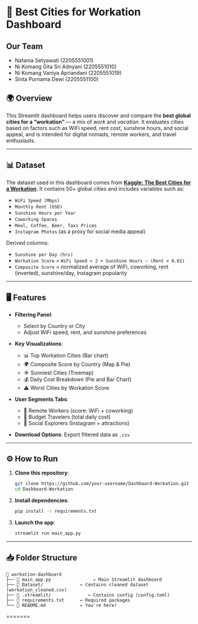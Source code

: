 
# 📘 Best Cities for Workation Dashboard

## Our Team
- Natania Setyawati (2205551001)
- Ni Komang Gita Sri Adnyani (2205551010)
- Ni Komang Vaniya Apriandani (2205551019)
- Sinta Purnama Dewi (2205551100)

## 🌍 Overview
This Streamlit dashboard helps users discover and compare the **best global cities for a “workation”** — a mix of *work* and *vacation*. It evaluates cities based on factors such as WiFi speed, rent cost, sunshine hours, and social appeal, and is intended for digital nomads, remote workers, and travel enthusiasts.

---

## 📊 Dataset
The dataset used in this dashboard comes from **[Kaggle: The Best Cities for a Workation](https://www.kaggle.com/datasets/)**. It contains 50+ global cities and includes variables such as:
- `WiFi Speed (Mbps)`
- `Monthly Rent (USD)`
- `Sunshine Hours per Year`
- `Coworking Spaces`
- `Meal, Coffee, Beer, Taxi Prices`
- `Instagram Photos` (as a proxy for social media appeal)

Derived columns:
- `Sunshine per Day (hrs)`
- `Workation Score` = `WiFi Speed × 2 + Sunshine Hours − (Rent × 0.01)`
- `Composite Score` = normalized average of WiFi, coworking, rent (inverted), sunshine/day, Instagram popularity

---

## 🖥️ Features

- **Filtering Panel**:
  - Select by Country or City
  - Adjust WiFi speed, rent, and sunshine preferences

- **Key Visualizations**:
  - 📊 Top Workation Cities (Bar chart)
  - 🌍 Composite Score by Country (Map & Pie)
  - ☀️ Sunniest Cities (Treemap)
  - 💰 Daily Cost Breakdown (Pie and Bar Chart)
  - ⚠️ Worst Cities by Workation Score

- **User Segments Tabs**:
  - 💼 Remote Workers (score: WiFi + coworking)
  - 💸 Budget Travelers (total daily cost)
  - 📸 Social Explorers (Instagram + attractions)

- **Download Options**: Export filtered data as `.csv`

---

## ⚙️ How to Run

1. **Clone this repository**:
   ```bash
   git clone https://github.com/your-username/Dashboard-Workation.git
   cd Dashboard-Workation
   ```

2. **Install dependencies**:
   ```bash
   pip install -r requirements.txt
   ```

3. **Launch the app**:
   ```bash
   streamlit run main_app.py
   ```

---

## 📥 Folder Structure

```
📁 workation-dashboard
├── 📄 main_app.py                ← Main Streamlit dashboard
├── 📁 Dataset/              ← Contains cleaned dataset (workation_cleaned.csv)
├── 📁 .streamlit/              ← Contains config (config.toml)
├── 📄 requirements.txt      ← Required packages
└── 📄 README.md             ← You're here!
```
=======

